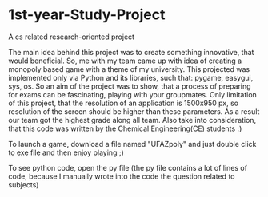 # 1st-year-Study-Project
A cs related research-oriented project

The main idea behind this project was to create something innovative, that would beneficial. So, me with my team came up with idea of creating a monopoly based game with a
theme of my university. This projected was implemented only via Python and its libraries, such that: pygame, easygui, sys, os. So an aim of the project was to show, that 
a process of preparing for exams can be fascinating, playing with your groupmates. Only limitation of this project, that the resolution of an application is 1500x950 px, so
resolution of the screen should be higher than these parameters. As a result our team got the highest grade along all team. Also take into consideration, that this code was written by the Chemical Engineering(CE) students :)

To launch a game, download a file named "UFAZpoly" and just double click to exe file and then enjoy playing ;)

To see python code, open the py file (the py file contains a lot of lines of code, because I manually wrote into the code the question related to subjects)
